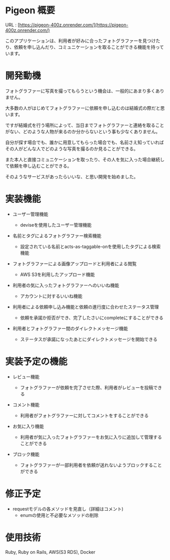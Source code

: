 # Pigeon 概要
URL : [https://pigeon-400z.onrender.com/](https://pigeon-400z.onrender.com/)

このアプリケーションは、利用者が好みに合ったフォトグラファーを見つけたり、依頼を申し込んだり、コミュニケーションを取ることができる機能を持っています。

# 開発動機
フォトグラファーに写真を撮ってもらうという機会は、一般的にあまり多くありません。

大多数の人がはじめてフォトグラファーに依頼を申し込むのは結婚式の際だと思います。

ですが結婚式を行う場所によって、当日までフォトグラファーと連絡を取ることがない、どのような人物が来るのか分からないという事も少なくありません。

自分が探す場合でも、誰かに用意してもらった場合でも、名前さえ知っていればその人がどんな人でどのような写真を撮るのか見ることができる。

また本人と直接コミュニケーションを取ったり、その人を気に入った場合継続して依頼を申し込むことができる。

そのようなサービスがあったらいいな、と思い開発を始めました。

# 実装機能
- ユーザー管理機能
  - deviseを使用したユーザー管理機能

- 名前とタグによるフォトグラファー検索機能
  - 設定されている名前とacts-as-taggable-onを使用したタグによる検索機能

- フォトグラファーによる画像アップロードと利用者による閲覧
  - AWS S3を利用したアップロード機能

- 利用者の気に入ったフォトグラファーへのいいね機能
  - アカウントに対するいいね機能

- 利用者による依頼申し込み機能と依頼の進行度に合わせたステータス管理
  - 依頼を承諾か拒否ができ、完了したさいにcompleteにすることができる

- 利用者とフォトグラファー間のダイレクトメッセージ機能
  - ステータスが承諾になったあとにダイレクトメッセージを開始できる

# 実装予定の機能
- レビュー機能
  - フォトグラファーが依頼を完了させた際、利用者がレビューを投稿できる

- コメント機能
  - 利用者がフォトグラファーに対してコメントをすることができる

- お気に入り機能
  - 利用者が気に入ったフォトグラファーをお気に入りに追加して管理することができる

- ブロック機能
  - フォトグラファーが一部利用者を依頼が送れないようブロックすることができる


# 修正予定
- requestモデルの各メソッドを見直し（詳細はコメント)
  - enumの使用と不必要なメソッドの削除

# 使用技術
Ruby, Ruby on Rails, AWS(S3 RDS), Docker

